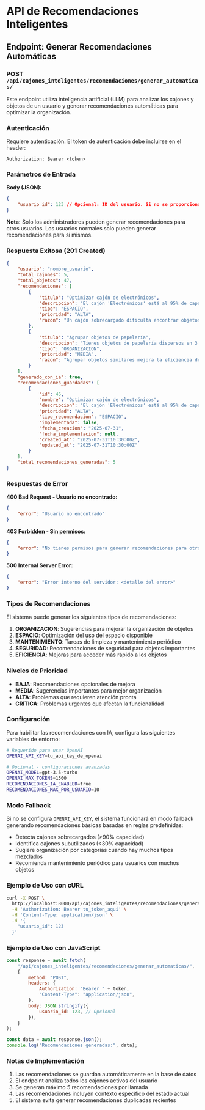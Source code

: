 # API de Recomendaciones Inteligentes

## Endpoint: Generar Recomendaciones Automáticas

### POST `/api/cajones_inteligentes/recomendaciones/generar_automaticas/`

Este endpoint utiliza inteligencia artificial (LLM) para analizar los cajones y objetos de un usuario y generar recomendaciones automáticas para optimizar la organización.

### Autenticación

Requiere autenticación. El token de autenticación debe incluirse en el header:

```
Authorization: Bearer <token>
```

### Parámetros de Entrada

**Body (JSON):**

```json
{
    "usuario_id": 123 // Opcional: ID del usuario. Si no se proporciona, usa el usuario autenticado
}
```

**Nota:** Solo los administradores pueden generar recomendaciones para otros usuarios. Los usuarios normales solo pueden generar recomendaciones para sí mismos.

### Respuesta Exitosa (201 Created)

```json
{
    "usuario": "nombre_usuario",
    "total_cajones": 5,
    "total_objetos": 47,
    "recomendaciones": [
        {
            "titulo": "Optimizar cajón de electrónicos",
            "descripcion": "El cajón 'Electrónicos' está al 95% de capacidad. Considera redistribuir algunos cables a otro cajón.",
            "tipo": "ESPACIO",
            "prioridad": "ALTA",
            "razon": "Un cajón sobrecargado dificulta encontrar objetos rápidamente"
        },
        {
            "titulo": "Agrupar objetos de papelería",
            "descripcion": "Tienes objetos de papelería dispersos en 3 cajones diferentes. Centralízalos en uno solo.",
            "tipo": "ORGANIZACION",
            "prioridad": "MEDIA",
            "razon": "Agrupar objetos similares mejora la eficiencia de búsqueda"
        }
    ],
    "generado_con_ia": true,
    "recomendaciones_guardadas": [
        {
            "id": 45,
            "nombre": "Optimizar cajón de electrónicos",
            "descripcion": "El cajón 'Electrónicos' está al 95% de capacidad...",
            "prioridad": "ALTA",
            "tipo_recomendacion": "ESPACIO",
            "implementada": false,
            "fecha_creacion": "2025-07-31",
            "fecha_implementacion": null,
            "created_at": "2025-07-31T10:30:00Z",
            "updated_at": "2025-07-31T10:30:00Z"
        }
    ],
    "total_recomendaciones_generadas": 5
}
```

### Respuestas de Error

**400 Bad Request - Usuario no encontrado:**

```json
{
    "error": "Usuario no encontrado"
}
```

**403 Forbidden - Sin permisos:**

```json
{
    "error": "No tienes permisos para generar recomendaciones para otro usuario"
}
```

**500 Internal Server Error:**

```json
{
    "error": "Error interno del servidor: <detalle del error>"
}
```

### Tipos de Recomendaciones

El sistema puede generar los siguientes tipos de recomendaciones:

1. **ORGANIZACION**: Sugerencias para mejorar la organización de objetos
2. **ESPACIO**: Optimización del uso del espacio disponible
3. **MANTENIMIENTO**: Tareas de limpieza y mantenimiento periódico
4. **SEGURIDAD**: Recomendaciones de seguridad para objetos importantes
5. **EFICIENCIA**: Mejoras para acceder más rápido a los objetos

### Niveles de Prioridad

-   **BAJA**: Recomendaciones opcionales de mejora
-   **MEDIA**: Sugerencias importantes para mejor organización
-   **ALTA**: Problemas que requieren atención pronta
-   **CRITICA**: Problemas urgentes que afectan la funcionalidad

### Configuración

Para habilitar las recomendaciones con IA, configura las siguientes variables de entorno:

```bash
# Requerido para usar OpenAI
OPENAI_API_KEY=tu_api_key_de_openai

# Opcional - configuraciones avanzadas
OPENAI_MODEL=gpt-3.5-turbo
OPENAI_MAX_TOKENS=1500
RECOMENDACIONES_IA_ENABLED=true
RECOMENDACIONES_MAX_POR_USUARIO=10
```

### Modo Fallback

Si no se configura `OPENAI_API_KEY`, el sistema funcionará en modo fallback generando recomendaciones básicas basadas en reglas predefinidas:

-   Detecta cajones sobrecargados (>90% capacidad)
-   Identifica cajones subutilizados (<30% capacidad)
-   Sugiere organización por categorías cuando hay muchos tipos mezclados
-   Recomienda mantenimiento periódico para usuarios con muchos objetos

### Ejemplo de Uso con cURL

```bash
curl -X POST \
  http://localhost:8000/api/cajones_inteligentes/recomendaciones/generar_automaticas/ \
  -H 'Authorization: Bearer tu_token_aqui' \
  -H 'Content-Type: application/json' \
  -d '{
    "usuario_id": 123
  }'
```

### Ejemplo de Uso con JavaScript

```javascript
const response = await fetch(
    "/api/cajones_inteligentes/recomendaciones/generar_automaticas/",
    {
        method: "POST",
        headers: {
            Authorization: "Bearer " + token,
            "Content-Type": "application/json",
        },
        body: JSON.stringify({
            usuario_id: 123, // Opcional
        }),
    }
);

const data = await response.json();
console.log("Recomendaciones generadas:", data);
```

### Notas de Implementación

1. Las recomendaciones se guardan automáticamente en la base de datos
2. El endpoint analiza todos los cajones activos del usuario
3. Se generan máximo 5 recomendaciones por llamada
4. Las recomendaciones incluyen contexto específico del estado actual
5. El sistema evita generar recomendaciones duplicadas recientes
